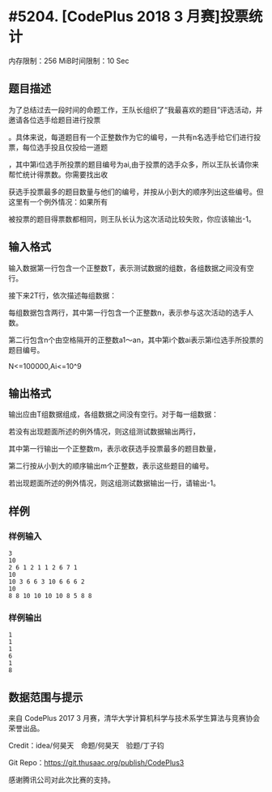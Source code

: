 # #5204. [CodePlus 2018 3 月赛]投票统计

内存限制：256 MiB时间限制：10 Sec

## 题目描述

为了总结过去一段时间的命题工作，王队长组织了&ldquo;我最喜欢的题目&rdquo;评选活动，并邀请各位选手给题目进行投票

。具体来说，每道题目有一个正整数作为它的编号，一共有n名选手给它们进行投票，每位选手投且仅投给一道题

，其中第i位选手所投票的题目编号为ai,由于投票的选手众多，所以王队长请你来帮忙统计得票数。你需要找出收

获选手投票最多的题目数量与他们的编号，并按从小到大的顺序列出这些编号。但这里有一个例外情况：如果所有

被投票的题目得票数都相同，则王队长认为这次活动比较失败，你应该输出-1。

## 输入格式

输入数据第一行包含一个正整数T，表示测试数据的组数，各组数据之间没有空行。

接下来2T行，依次描述每组数据：

每组数据包含两行，其中第一行包含一个正整数n，表示参与这次活动的选手人数。

第二行包含n个由空格隔开的正整数a1～an，其中第i个数ai表示第i位选手所投票的题目编号。

N<=100000,Ai<=10^9

## 输出格式

输出应由T组数据组成，各组数据之间没有空行。对于每一组数据：

若没有出现题面所述的例外情况，则这组测试数据输出两行，

其中第一行输出一个正整数m，表示收获选手投票最多的题目数量，

第二行按从小到大的顺序输出m个正整数，表示这些题目的编号。

若出现题面所述的例外情况，则这组测试数据输出一行，请输出-1。

## 样例

### 样例输入

    
    3
    10
    2 6 1 2 1 1 2 6 7 1
    10
    10 3 6 6 3 10 6 6 6 2
    10
    8 8 10 10 10 10 8 5 8 8
    

### 样例输出

    
    1
    1
    1
    6
    1
    8
    

## 数据范围与提示

来自 CodePlus 2017 3 月赛，清华大学计算机科学与技术系学生算法与竞赛协会 荣誉出品。

Credit：idea/何昊天　命题/何昊天　验题/丁子钧

Git Repo：https://git.thusaac.org/publish/CodePlus3

感谢腾讯公司对此次比赛的支持。
